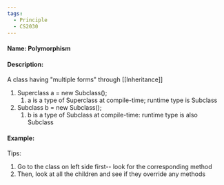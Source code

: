 ```yaml
---
tags:
  - Principle
  - CS2030
---
```

#### Name: Polymorphism

#### Description:
A class having "multiple forms" through [[Inheritance]]
1. Superclass a = new Subclass();
	1. a is a type of Superclass at compile-time; runtime type is Subclass
2. Subclass b = new Subclass();
	1. b is a type of Subclass at compile-time: runtime type is also Subclass

#### Example:

Tips:
1. Go to the class on left side first-- look for the corresponding method
2. Then, look at all the children and see if they override any methods